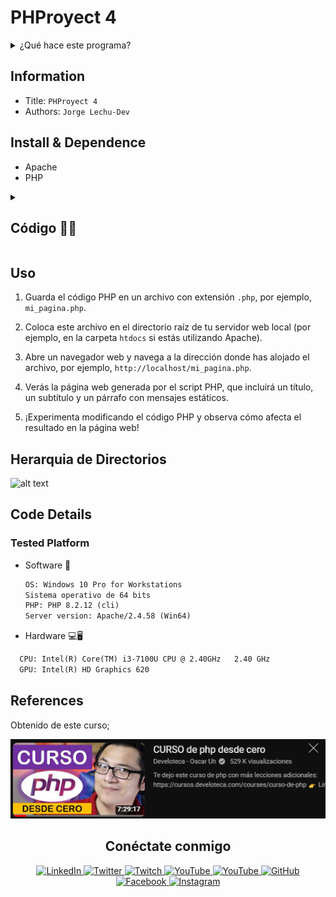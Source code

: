 # PHProyect 4

<details>
  <summary>¿Qué hace este programa?</summary>
  <p>
    Este código PHP sirve para Explicar Qué es la cocatenacion
  </p>

![alt text](image-1.png)

</details>

## Information

- Title:  `PHProyect 4`
- Authors:  `Jorge Lechu-Dev`

## Install & Dependence

- Apache
- PHP

<details>
  <summary>
  <h2> Código 👨‍💻 </h2>
  </summary>

```php
<!--Concatenar Variables-->
<?php
// Recibimos informacion del formulario con método post en diferentex variables
if ($_POST) {
$respuesta1=$_POST ['pregunta1'];
$respuesta2=$_POST ['pregunta2'];
// Concatenación
echo "<h1>¡¡Hola ".$respuesta1." ".$respuesta2."!! 🙉 </h1>";
}
?>
<!-- Este es mi HTML normal Desde aqui creamos un formulario y enviamos las respuestas atravez del método post-->
<!DOCTYPE html>
<html lang="en">
<head>
    <meta charset="UTF-8">
    <meta name="viewport" content="width=device-width, initial-scale=1.0">
    <title>PHProject4 🐘</title>
</head>
<body style="background-color: black; color: white; ">
    <p>☝ Formulario 👨‍💻</p>
    <h2>Con uso de PHP 🐘</h2>
<!--Formulario-->
<form action="index.php" method="POST">
        <label for="p1"> 🙊 Nombre: </label>
    <input type="text"  id="p1" name="pregunta1" placeholder="Escribe tu nombre 🖋"><br>
        <label for="p2"> 🙈 Apellido: </label>
    <input type="text"  id="p2" name="pregunta2" placeholder="Escribe tu nombre 🖋"><br>
    <input type="submit" value="🌎 Enviar ">
    </form>
</body>
</html>
```

</details>

## Uso

1. Guarda el código PHP en un archivo con extensión `.php`, por ejemplo, `mi_pagina.php`.

2. Coloca este archivo en el directorio raíz de tu servidor web local (por ejemplo, en la carpeta `htdocs` si estás utilizando Apache).

3. Abre un navegador web y navega a la dirección donde has alojado el archivo, por ejemplo, `http://localhost/mi_pagina.php`.

4. Verás la página web generada por el script PHP, que incluirá un título, un subtítulo y un párrafo con mensajes estáticos.

5. ¡Experimenta modificando el código PHP y observa cómo afecta el resultado en la página web!

## Herarquia de Directorios

![alt text](image-2.png)

## Code Details

### Tested Platform

- Software 👾

  ```txt
  OS: Windows 10 Pro for Workstations
  Sistema operativo de 64 bits
  PHP: PHP 8.2.12 (cli)
  Server version: Apache/2.4.58 (Win64)
  ```

- Hardware 💻🖥

```txt
  CPU: Intel(R) Core(TM) i3-7100U CPU @ 2.40GHz   2.40 GHz
  GPU: Intel(R) HD Graphics 620
```

## References

Obtenido de este curso;

 [![Obtenido de](image.png)](https://www.youtube.com/watch?v=nCB1gEkRZ1g)

<!-- Redes Sociales -->
<h2 align="center">Conéctate conmigo</h2>
<p align="center">
  
  <a href="https://www.linkedin.com/in/jorgelechugas/">
    <img src="https://img.shields.io/badge/LinkedIn-%230077B5?style=for-the-badge&logo=LinkedIn&logoColor=white" alt="LinkedIn">
</a>
<!-- Twitter -->
<a href="https://twitter.com/Lechu_Dev">
  <img src="https://img.shields.io/badge/Twitter-%231DA1F2?style=for-the-badge&logo=Twitter&logoColor=white" alt="Twitter">
</a>
  <!-- Twitch -->
  <a href="https://www.twitch.tv/lechugaslettuches">
    <img src="https://img.shields.io/badge/Twitch-%239146FF?style=for-the-badge&logo=Twitch&logoColor=white" alt="Twitch">
  </a>

  <!-- YouTube -->
  <a href="https://www.youtube.com/channel/UCCVH3mvZFNs9vZQP_3PL_jw">
    <img src="https://img.shields.io/badge/YouTube-%23FF0000?style=for-the-badge&logo=YouTube&logoColor=white" alt="YouTube">
  </a>
<a href="https://www.youtube.com/channel/UCA-UArQPMiba7YgPw7OsgHg">
    <img src="https://img.shields.io/badge/YouTube-%23FF0000?style=for-the-badge&logo=YouTube&logoColor=white" alt="YouTube">
  </a>

<!-- GitHub -->
<a href="https://github.com/usuario">
  <img src="https://img.shields.io/badge/GitHub-%23181717?style=for-the-badge&logo=GitHub&logoColor=white" alt="GitHub">
</a>

  <!-- Facebook -->
  <a href="https://www.facebook.com/profile.php?id=61550480867105">
    <img src="https://img.shields.io/badge/Facebook-%231877F2?style=for-the-badge&logo=Facebook&logoColor=white" alt="Facebook">
  </a>
  <!-- Instagram -->
  <a href="https://www.instagram.com/lechugasskate/">
    <img src="https://img.shields.io/badge/Instagram-%23E4405F?style=for-the-badge&logo=Instagram&logoColor=white" alt="Instagram">
  </a>

</p>
